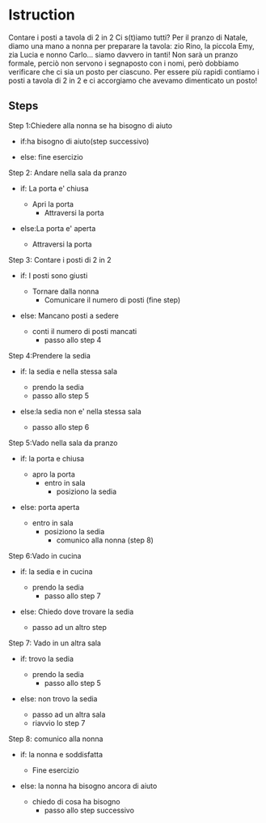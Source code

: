 # Istruction 

Contare i posti a tavola di 2 in 2
Ci s(t)iamo tutti?
Per il pranzo di Natale, diamo una mano a nonna per preparare la tavola: zio Rino, la piccola Emy, zia Lucia e nonno Carlo… siamo davvero in tanti!
Non sarà un pranzo formale, perciò non servono i segnaposto con i nomi, però dobbiamo verificare che ci sia un posto per ciascuno. Per essere più rapidi contiamo i posti a tavola di 2 in 2 e ci accorgiamo che avevamo dimenticato un posto!

## Steps

Step 1:Chiedere alla nonna se ha bisogno di aiuto

- if:ha bisogno di aiuto(step successivo)

- else: fine esercizio

Step 2: Andare nella sala da pranzo 

- if: La porta e' chiusa
    - Apri la porta
       - Attraversi la porta

- else:La porta e' aperta
     - Attraversi la porta   


Step 3: Contare i posti di 2 in 2

- if: I posti sono giusti
    - Tornare dalla nonna
      - Comunicare il numero di posti (fine step)

- else: Mancano posti a sedere
    - conti il numero di posti mancati
      - passo allo step 4


Step 4:Prendere la sedia

- if: la sedia e nella stessa sala
    - prendo la sedia
     - passo allo step 5

- else:la sedia non e' nella stessa sala
    - passo allo step 6 

Step 5:Vado nella sala da pranzo

- if: la porta e chiusa
    - apro la porta
      - entro in sala
        - posiziono la sedia

- else: porta aperta
    - entro in sala 
      - posiziono la sedia
        - comunico alla nonna (step 8) 


Step 6:Vado in cucina

- if: la sedia e in cucina
    - prendo la sedia
      - passo allo step 7

- else: Chiedo dove trovare la sedia
    - passo ad un altro step
     

Step 7: Vado in un altra sala

- if: trovo la sedia
    - prendo la sedia
      - passo allo step 5

- else: non trovo la sedia
   - passo ad un altra sala
    - riavvio lo step 7


Step 8: comunico alla nonna

- if: la nonna e soddisfatta
   - Fine esercizio

- else: la nonna ha bisogno ancora di aiuto
   - chiedo di cosa ha bisogno
     - passo allo step successivo 

